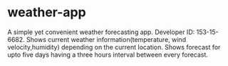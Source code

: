 # weather-app
A simple yet convenient weather forecasting app. Developer ID: 153-15-6682. 
Shows current weather information(temperature, wind velocity,humidity) depending on the current location. 
Shows forecast for upto five days having a three hours interval between every forecast.
